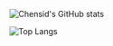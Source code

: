![Chensid's GitHub stats](https://github-readme-stats.vercel.app/api?username=chensid&show_icons=true&theme=dracula)

![Top Langs](https://github-readme-stats.vercel.app/api/top-langs/?username=chensid&theme=dracula&layout=compact)
